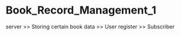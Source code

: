 # Book_Record_Management_1

server >> Storing certain book data
       >> User register
       >> Subscriber
